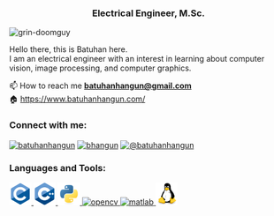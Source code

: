 <h3 align="center">Electrical Engineer, M.Sc.</h3>

![grin-doomguy](https://user-images.githubusercontent.com/38015481/171112646-158fba15-0c4e-4ec5-979a-c167e5367c4a.gif)


Hello there, this is Batuhan here.</br>
I am an electrical engineer with an interest in learning about computer vision, image processing, and computer graphics.

📫 How to reach me **batuhanhangun@gmail.com** </br>
🏠 https://www.batuhanhangun.com/


<h3 align="left">Connect with me:</h3>
<p align="left">
<a href="https://twitter.com/batuhanhangun" target="blank"><img align="center" src="https://raw.githubusercontent.com/rahuldkjain/github-profile-readme-generator/master/src/images/icons/Social/twitter.svg" alt="batuhanhangun" height="30" width="40" /></a>
<a href="https://linkedin.com/in/bhangun" target="blank"><img align="center" src="https://raw.githubusercontent.com/rahuldkjain/github-profile-readme-generator/master/src/images/icons/Social/linked-in-alt.svg" alt="bhangun" height="30" width="40" /></a>
<a href="https://medium.com/@batuhanhangun" target="blank"><img align="center" src="https://raw.githubusercontent.com/rahuldkjain/github-profile-readme-generator/master/src/images/icons/Social/medium.svg" alt="@batuhanhangun" height="30" width="40" /></a>
</p>

<h3 align="left">Languages and Tools:</h3>
<p align="left"> <a href="https://www.cprogramming.com/" target="_blank" rel="noreferrer"> <img src="https://raw.githubusercontent.com/devicons/devicon/master/icons/c/c-original.svg" alt="c" width="40" height="40"/> </a> <a href="https://isocpp.org/" target="_blank" rel="noreferrer"> <img src="https://raw.githubusercontent.com/devicons/devicon/master/icons/cplusplus/cplusplus-original.svg" alt="cplusplus" width="40" height="40"/><a href="https://www.python.org" target="_blank" rel="noreferrer"> <img src="https://raw.githubusercontent.com/devicons/devicon/master/icons/python/python-original.svg" alt="python" width="40" height="40"/> </a> <a href="https://opencv.org/" target="_blank" rel="noreferrer"> <img src="https://www.vectorlogo.zone/logos/opencv/opencv-icon.svg" alt="opencv" width="40" height="40"/> </a> <a href="https://www.mathworks.com/" target="_blank" rel="noreferrer"> <img src="https://upload.wikimedia.org/wikipedia/commons/2/21/Matlab_Logo.png" alt="matlab" width="40" height="40"/> </a> <a href="https://www.linux.org/" target="_blank" rel="noreferrer"> <img src="https://raw.githubusercontent.com/devicons/devicon/master/icons/linux/linux-original.svg" alt="linux" width="40" height="40"/> </a> </p>

<!--<p><img align="left" src="https://github-readme-stats.vercel.app/api/top-langs?username=batuhanhangun&show_icons=true&locale=en&layout=compact" alt="batuhanhangun" /></p>

<a href="http://www.github.com/batuhanhangun"><img src="https://github-readme-stats.vercel.app/api?username=batuhanhangun&show_icons=true&hide=&count_private=true&title_color=0891b2&text_color=ffffff&icon_color=0891b2&bg_color=1c1917&hide_border=true&show_icons=true" alt="Batuhan Hangun's GitHub stats" /></a>
//-->

